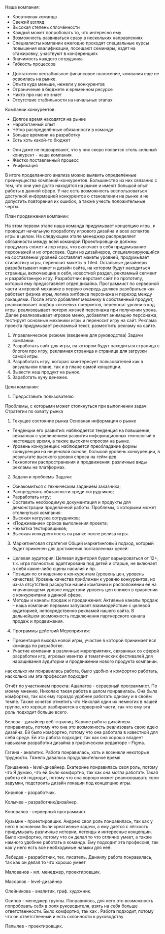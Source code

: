 Наша компания:
+ Креативная команда
+ Свежий взгляд
+ Высокая степень сплочённости
+ Каждый может попробовать то, что интересно ему
+ Возможность развиваться сразу в нескольких направлениях
+ Специалисты компании ежегодно проходят специальные курсы повышения квалификации, посещают семинары, ездят на стажировку, участвуют в конференциях
+ Значимость каждого сотрудника
+ Гибкость процессов

- Достаточно нестабильное финансовое положение, компания еще не освоилась на рынке.
- Опыта куда меньше, нежели у конкурентов
- Ограничение в бюджете и временном ресурсе
- Никто про нас не знает
- Отсутствие стабильности на начальных этапах

Компании конкурентов:
+ Долгое время находятся на рынке
+ Наработанный опыт
+ Чётко распределённые обязанности в команде
+ Больше времени на разработку
+ Есть хоть какой-то бюджет

- Они даже не подозревают, что у них скоро появится столь сильный конкурент - наша компания.
- Жестко поставленный процесс
- Унификация

В итоге проделанного анализа можно выявить определённые преимущества компаний-конкурентов. Большинство из них связанно с тем, что они уже долго находятся на рынке и имеют большой опыт работы в данной сфере. У нас есть возможность воспользоваться доступной информацией конкурентов о становлении на рынке и не допустить повторения их ошибок, а также учесть положительные черты.


План продвижения компании:

На этом первом этапе наша команда придумывает концепцию игры, и проводит начальную проработку игрового дизайна и всех аспектов игры в целом.
На следующем этапе менеджер распределяет обязанности между всей командой
Проектировщики должны продумать сюжет и лор игры, что включает в себя придумывание персонажей и их отрисовка.
Один из дизайнеров, специализирующийся на составлении уровней составляет макеты уровней, продумывает стилистику игры, переносит макеты в Tiled.
Остальные дизайнеры разрабатывают макет и дизайн сайта, на котором будут находиться страницы, включающие в себя, новостной раздел, рекламный сегмент и разработанную игру.
Разработчик верстает сайт по прототипу, который ему предоставляет отдел дизайна. 
Программист по серверной части и игровой механике в первую очередь должен разобраться как работает физика игры, логика хитбокса персонажа и переход между локациями. После этого добавляет механику в собственный продукт, реализовывает подбор ключевых предметов, переносит уровни в код игры, реализовывает потерю жизней персонажа при получении урона. Далее реализовывает игровое меню, добавляет анимацию персонажа, тестирует основные механики игры и переносит игру на сайт.
Реклама проекта придумывает рекламный текст, разместить рекламу на сайте.


1.	Управленческое резюме (введение для руководства) 
 Задачи компании: 
1.	Разработать сайт для игры, на котором будут находиться страница с блогом про игру, рекламная страница и страница для загрузки самой игры. 
2.	Разработать игру, которая заинтересует пользователей как в визуальном плане, так и в плане самой концепции.
3.	Вывести наш продукт на рынок.
4.	Заработать кучу денежек.

Цели компании:
1.	Предоставить пользователю 

Проблемы, с которыми может столкнуться при выполнении задач:
Стратегии по охвату рынка
1.	Текущее состояние рынка
Основная информация о рынке
- Тенденции его развития: наблюдается тенденция на повышение, связанная с увеличением развития информационных технологий в настоящее время, а также высоким спросом на рынке.
- Уровень конкуренции: наблюдается преобладание формы конкуренции на неценовой основе, большой уровень конкуренции, в результате высокого уровня спроса на гейм-дев.
- Технологии распространения и продвижения: различные виды рекламы на платформах.
2.	Задачи и проблемы
Задачи:
- Ознакомиться с техническим заданием заказчика;
- Распределить обязанности среди сотрудников;
- Разработать игру;
- Составить необходимую документация и продукты для демонстрации проделанной работы.
Проблемы, с которыми может столкнуться компания:
- Высокая нагрузка сотрудников;
- «Поджимание» сроков выполнения проекта;
- Нехватка тестировщиков;
- Высокая конкурентность на рынке после релиза игры.
3.	Маркетинговая стратегия
Общий маркетинговый подход, который будет применен для достижения поставленных целей:
- Целевая аудитория:
Целевая аудитория будет варьироваться от 12+, т.к. игра полностью адаптирована под детей и старше, не включает в себя какие-либо сцены насилия и пр.
- Позиция по отношению к конкурентам (уровень цен, уровень качества):
Уровень качества приближен к уровню конкурентов, но из-за отсутствия раскрутки нашей компании и расположении её на «начинающем» уровне индустрии уровень цен снижен в сравнении с конкурентами в данной сфере.
- Методы и каналы продаж и продвижения:
Активные каналы продаж – наша компания первыми запускает взаимодействие с целевой аудиторией, непосредственно рекламой нашего сайта. В дальнейшем возможность подключения партнерского канала продаж и продвижения.
4.	Программы действий
Мероприятия:
- Презентация выхода новой игры, участие в которой принимает вся команда по разработке.
- Участие компании в различных мероприятиях, связанных со сферой разработки игр, игровых ивентах и тематических фестивалей для наращивания аудитории и продвижении нового продукта компании.








насколько им понравилась работа, было удобно и комфортно работать, насколько им эта профессия подходит

Отчёт по участникам проекта:
Ашапатов - серверный программист.
По моему мнению, Николаю такая работа в целом понравилась. Она была комфортна, так как ему гораздо удобнее работать одному и в своём темпе. Также хочется отметить что Николай один их немногих в нашей группе, кто хорошо разбирается в серверной части, так что ему эта роль подходит больше всего.

Белова - дизайнер веб-страниц.
Карине работа дизайнера понравилась, потому что она это возможность реализовать свою идею дизайна. Ей было комфортно, потому что она работала в известной для себя среде. Ей эта работа подходит, так как она хорошо владеет навыками разработки дизайна в графическом редакторе – Figma.

Гагина - аналитик.
Работа понравилась, хоть и возникли некоторые трудности. Тяжело давалось продолжительное время 

Гришанина - level-дизайнер.
Екатерине понравилась своя роль, потому что   Я думаю, что ей было комфортно, так как она могла работать Такая работа ей подходит, потому что она хорошо может реализовывать свои задумки, подстроить дизайн локации под концепцию игры.  

Кирилов - разработчик.


Колычев – разработчик/дизайнер.


Коновалов - серверный программист.


Кузьмин - проектировщик.
Андрею своя роль понравилась, так как у него в основном были креативные задачи, а ему даётся с лёгкость придумывать различные истории, легенды и интересные концепции. Было комфортно, потому что он делал то что отлично умеет, а также намного удобнее работать в команде. Ему подходит эта профессия, так как у него есть все необходимые навыки для неё.

Лебедев - разработчик, тех. писатель.
Даниилу работа понравилась, так как он делал то что хорошо умеет

Малованов - мл. менеджер, проектировщик.


Массалов - level-дизайнер


Олейникова - аналитик, граф. художник.


Осипов - менеджер группы.
Понравилось, для него это возможность попробовать себя в роля руководителя, взять на себя больше ответственности. Было комфортно, так как  . Работа подходит, потому что он ответственный и есть склонности к руководству

Папылев - проектировщик.


